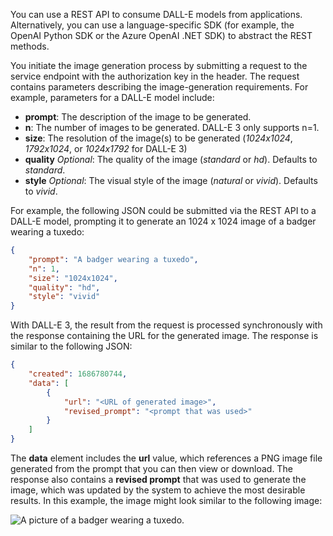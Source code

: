 You can use a REST API to consume DALL-E models from applications. Alternatively, you can use a language-specific SDK (for example, the OpenAI Python SDK or the Azure OpenAI .NET SDK) to abstract the REST methods.

You initiate the image generation process by submitting a request to the service endpoint with the authorization key in the header. The request contains parameters describing the image-generation requirements. For example, parameters for a DALL-E model include:

- **prompt**: The description of the image to be generated.
- **n**: The number of images to be generated. DALL-E 3 only supports n=1.
- **size**: The resolution of the image(s) to be generated (*1024x1024*, *1792x1024*, or *1024x1792* for DALL-E 3)
- **quality** *Optional*: The quality of the image (*standard* or *hd*). Defaults to *standard*.
- **style** *Optional*: The visual style of the image (*natural* or *vivid*). Defaults to *vivid*.

For example, the following JSON could be submitted via the REST API to a DALL-E model, prompting it to generate an 1024 x 1024 image of a badger wearing a tuxedo:

```json
{
    "prompt": "A badger wearing a tuxedo",
    "n": 1,
    "size": "1024x1024",
    "quality": "hd", 
    "style": "vivid"
}
```

With DALL-E 3, the result from the request is processed synchronously with the response containing the URL for the generated image. The response is similar to the following JSON:

```json
{
    "created": 1686780744,
    "data": [
        {
            "url": "<URL of generated image>",
            "revised_prompt": "<prompt that was used>"
        }
    ]
}
```

The **data** element includes the **url** value, which references a PNG image file generated from the prompt that you can then view or download. The response also contains a **revised prompt** that was used to generate the image, which was updated by the system to achieve the most desirable results. In this example, the image might look similar to the following image:

![A picture of a badger wearing a tuxedo.](../media/badger-wearing-tuxedo.png)
